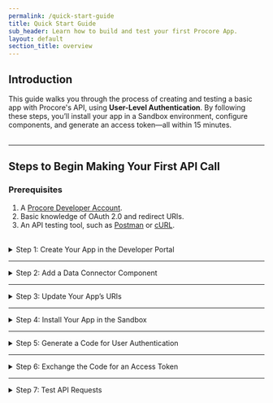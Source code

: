 ```yaml
---
permalink: /quick-start-guide
title: Quick Start Guide
sub_header: Learn how to build and test your first Procore App.
layout: default
section_title: overview
---
```


## Introduction
This guide walks you through the process of creating and testing a basic app with Procore's API, using **User-Level Authentication**. By following these steps, you’ll install your app in a Sandbox environment, configure components, and generate an access token—all within 15 minutes.
<br><br>

***
## Steps to Begin Making Your First API Call
### Prerequisites
1. A <a href="https://developers.procore.com/signup" target="_blank">Procore Developer Account</a>.
2. Basic knowledge of OAuth 2.0 and redirect URIs.
3. An API testing tool, such as <a href="https://www.postman.com/" target="_blank">Postman</a> or <a href="https://curl.se/" target="_blank">cURL</a>.
<br><br>

<details>
<summary class="collapseListTierOne">Step 1: Create Your App in the Developer Portal</summary>
<p>
  Before getting started, you will need to have created a Developer Account by signing up through the <a href="https://developers.procore.com/signup" target="_blank">Procore Developer Portal</a> and verify your information.
  <ol>
    <li>Log in to the <a href="https://developers.procore.com/developers" target="_blank">Procore Developer Portal</a>.</li>
    <li>Navigate to <b>My Apps</b> and click <b>Create New App</b>.</li>
    <li>Provide a meaningful app name (e.g., "QuickStart Test App").</li>
    <li>Click <b>Create App</b> to proceed.</li>
  </ol>
</p>
</details>

***
<details>
<summary class="collapseListTierOne">Step 2: Add a Data Connector Component</summary>
<p>
  A <b>Data Connector Component</b> enables your app to retrieve data from Procore’s API.
  <ol>
    <li>Click the down arrow to expand the <b>Data Connector Components</b> section.</li>
    <li>Select <b>Add Components</b>.</li>
    <li>On the right-hand side, select <b>User Level Authentication</b>.</li>
    <li>Click <b>Save Component</b> at the bottom-right of the side panel.</li>
    <li>Click <b>Create Version</b> in the near the top right then follow the prompts.</li>
  </ol>
</p>
</details>

***
<details>
<summary class="collapseListTierOne">Step 3: Update Your App’s URIs</summary>
<p>
  To handle authentication, update your app’s redirect URIs. It's important to note that this specific redirect URI is meant for testing purposes only.
  <ol>
    <li>In your app, select <b>OAuth Credentials</b> on the left hand side.</li>
    <li>Under <b>Sandbox OAuth Credentials</b>, click into the <b>Redirect URI</b> field.</li>
    <li>In this field, paste the following text: <code>urn:ietf:wg:oauth:2.0:oob</code></li>
    <li>Click <b>Update</b> in the bottom right corner.</li>
  </ol>
</p>
</details>

***
<details>
<summary class="collapseListTierOne">Step 4: Install Your App in the Sandbox</summary>
<p>
  Every created app comes with a Developer Sandbox intended to be your primary testing environment. To access the Developer Sandbox, check your email inbox for a message prompting you to create a password. Additionally, you can find the URL to your Sandbox by navigating to the <b>Sandbox OAuth Credentials</b> section of your app.
  <br><br>
  Please note that only the App Creator will be automatically added to the Developer Sandbox. If you want to add internal and external testers to this environment, learn how to do so by visiting <a href="https://support.procore.com/products/online/user-guide/company-level/directory/tutorials/add-a-user-account-to-the-company-directory" target="_blank">Add a User Account to the Company Directory</a>.
  <ol>
    <li>Log into your Developer Sandbox and select the corresponding Company</li>
    <li>Select <b>Company Tools</b> at the top, then click on the <b>Admin</b> tool.</li>
    <li>On the right-hand side, click <b>App Management</b>.</li>
    <li>Click <b>Install App</b> and choose <b>Install Custom App.</b></li>
    <li>Paste the previously copied App Version Key.</li>
    <li>Click <b>Install.</b></li>
    <li>Click <b>Install</b> again to confirm the installation.</li>
  </ol>
</p>
</details>

***
<details>
<summary class="collapseListTierOne">Step 5: Generate a Code for User Authentication</summary>
<p>
  Now that your app is installed, we need to generate a code, which will be exchanged for an access token.
  <ol>
    <li>In the following URL, replace the <b>CLIENT_ID</b> variable with that of your Sandbox Credentials, which can be found in your app through the Developer Portal:</li> 
      <ul>
        <li><code>https://login-sandbox.procore.com/oauth/authorize?response_type=code&client_id=CLIENT_ID&redirect_uri=urn:ietf:wg:oauth:2.0:oob</code></li>
      </ul>
    <li>Open the edited URL in your web browser.</li>
      <ul>
        <li>This may prompt you to log in, if you are already not signed into Procore.</li>
        <li>Additionally, you may have to select <b>Approve</b> if the app is accessing your information for the first time.</li>
      </ul>
    <li>Once successfully done, copy the code value as it’s required for the next step.</li>
  </ol>
</p>
</details>

***
<details>
<summary class="collapseListTierOne">Step 6: Exchange the Code for an Access Token</summary>
<p>
  To retrieve an access token, you’ll exchange the code for a token using Postman (or any API client):
  <ol>
    <li>In Postman, create a POST request to: <code>https://login-sandbox.procore.com/oauth/token/</code>.</li>
    <li>Add the following to the <b>Body</b> as x-www-form-urlencoded:</li>
      <ul>
        <li><code>grant_type</code>: <code>authorization_code</code></li>
        <li><code>code</code>: Your authorization code (from Step 5).</li>
        <li><code>client_id</code>: Your app’s Client ID.</li>
        <li><code>client_secret</code>: Your app’s Client Secret.</li>
        <li><code>redirect_uri</code>: <code>urn:ietf:wg:oauth:2.0:oob</code>.</li>
      </ul>
    <li>Click <b>Send</b>.</li>
  </ol>
  <br>
  If successful, you’ll receive a response containing your access token similar to the example below:
  <pre>{
  "access_token": "dbaf9757982a9e738f05d249b7b5b4a266b3a139049317c4909f2f263572c781",
  "token_type": "bearer",
  "expires_in": 5400,
  "refresh_token": "76ba4c5c75c96f6087f58a4de10be6c00b29ea1ddc3b2022ee2016d1363e3a7c",
  "created_at": 1508271900
}</pre>
</p>
</details>

***
<details>
<summary class="collapseListTierOne">Step 7: Test API Requests</summary>
<p>
  Now that we have an access token, we can begin using the Procore APIs to it's full capabilities by calling on data that is in Procore, such as <a href="https://developers.procore.com/reference/rest/companies?version=latest#list-companies" target="_blank">List Available Companies</a> and <a href="https://developers.procore.com/reference/rest/projects?version=latest#list-projects" target="_blank">List Projects</a>.
  <br><br>
  Additionally, you can use the access token to create new data in Procore, or update existing data by using the corresponding <a href="https://developers.procore.com/reference/rest/docs/rest-api-overview" target="_blank">Procore REST APIs</a>.
  <br><br>
  <b>1. To generate a list of available companies based on your access token in Postman:</b>
  <ol>
    <li>In Postman, create a POST request to: <code>https://sandbox.procore.com/rest/v1.0/companies</code>.</li>
    <li>Add the following header: <code>Authorization</code>: <code>Bearer ACCESS_TOKEN</code>.</li>
    <li>Once successfully done, copy the ID of the company where your app is installed as it’s required for the next step.</li>
  </ol>

  <b>2. To generate a list of projects from a specific company based on your access token in Postman:</b>
  <ol>
    <li>In Postman, create a POST request to: <code>https://sandbox.procore.com/rest/v1.0/companies</code>.</li>
    <li>Add the following headers:</li>
      <ul>
        <li><code>Authorization</code>: <code>Bearer ACCESS_TOKEN</code>.</li>
        <li><code>Procore-Company-Id</code>: The ID of the company (from Step 7.1).</li>
      </ul>
  </ol>
</p>
</details>

<!-- <details>
<summary class="collapseListTierOne">Step 1: Create Your App in the Developer Portal</summary>
<p>
  <b>Prerequisite:</b> Active Developer Account.
  <br><br>
  Before getting started, you will need to have created a Developer Account by signing up through the <a href="https://developers.procore.com/signup" target="_blank">Procore Developer Portal</a> and verify your information.
  <br><br>
  Once you have an account, you will be able to create an app by selecting <b>Create a New App</b> in 'My Apps' and providing a name for the app.
</p>
</details>

***
<details>
<summary class="collapseListTierOne">Step 2: Add a Data Connector Component</summary>
<p>
  <b>Prerequisite:</b> Active Developer Account and an App.
  <br><br>
  <b>Required Role:</b> App Owner or Admin.
  <br><br>
  Once you have a Developer Account and an app created, you will be able to select an available app type to build by expanding the <b>Data Connector Components</b> section.
  <br><br>
  <b>To Add The User-Level Authentication Component:</b>
  <ol>
    <li>Select the down arrow to expand 'Data Connector Components'.</li>
    <li>Click <b>Add Components</b> in the middle of the 'Data Connector Components'.</li>
    <li>In the side panel, select 'User-Level Authentication'.</li>
    <li>Click <b>Save Component</b> in the bottom right corner of the side panel.</li>
    <li>Click <b>Create Version</b> in the near the top right then follow the prompts.</li>
  </ol>
</p>
</details>

***
<details>
<summary class="collapseListTierOne">Step 3: Update Your App’s URIs</summary>
<p>
  <b>Prerequisite:</b> Active Developer Account and an App.
  <br><br>
  <b>Required Role:</b> App Owner or Admin.
  <br><br>
  Now that we have an app and a component added, you will need to change the <b>Redirect URI</b> of the app to help simplify the process of creating an access token. 
  <br><br>
  It's important to note that this specific redirect URI we will use in step is meant for testing purposes.
  <br><br>
  <b>Update the Redirect URI:</b>
  <ol>
    <li>Select <b>OAuth Credentials</b> on the left hand side.</li>
    <li>Under <b>Sandbox OAuth Credentials</b>, click into the <b>Redirect URI</b> field.</li>
    <li>In this field, paste the following text: <code>urn:ietf:wg:oauth:2.0:oob</code>.</li>
    <li>Click <b>Update</b> in the bottom right corner.</li>
  </ol>
</p>
</details>

***
<details>
<summary class="collapseListTierOne">4. Access the Procore Developer Sandbox</summary>
<p>
  <b>Prerequisite:</b> Active Developer Account and an App.
  <br><br>
  After creating an app, a Developer Sandbox will automatically be established as a testing environment. Check your email inbox for a message prompting you to create a password and access the Sandbox.
  <br><br>
  You can also find the Sandbox URL by navigating to the <b>Sandbox OAuth Credentials</b> section of your app.
  <br><br>
  Please note that only the App Creator will be automatically added to the Developer Sandbox. If you want to add internal and external testers to this environment, learn how to do so by visiting <a href="https://support.procore.com/products/online/user-guide/company-level/directory/tutorials/add-a-user-account-to-the-company-directory" target="_blank">Add a User Account to the Company Directory</a>.
</p>
</details>

***
<details>
<summary class="collapseListTierOne">5. Install Your Custom App</summary>
<p>
  <b>Prerequisite:</b> Active Developer Account, and an App with the 'User-Level Authentication' added.
  <br><br>
  After selecting the data connector component and saving a version, click on the copy icon under <b>Sandbox App Version Key</b> to copy the text. With the app version key copied to your clipboard, proceed to the Developer Sandbox Account where you wish to install your app.
  <br><br>
  To install your custom app, see <a href="https://support.procore.com/products/online/user-guide/company-level/admin/tutorials/install-a-custom-app" target="_blank">Install Custom App</a> or refer to the direct steps below.
  <br><br>
  <b>While in the Developer Sandbox Account:</b>
  <ol>
    <li>Navigate to the Company level Admin tool.</li>
    <li>Under 'Company Settings', click <b>App Management.</b></li>
    <li>Click <b>Install App</b> and choose <b>Install Custom App.</b></li>
    <li>Paste the previously copied App Version Key.</li>
    <li>Click <b>Install.</b></li>
    <li>Click <b>Install</b> again to confirm the installation.</li>
  </ol>
</p>
</details>

***
<details>
<summary class="collapseListTierOne">6. Create an Access Token</summary>
<p>
  <b>Prerequisite:</b> An app with 'User-Level Authentication' added and the app is installed in your Developer Sandbox.
  <br><br>

  To generate an access token using User-Level Authentication, you will need to first generate a 'code' from Procore, then exchange that code for an access token. Follow the steps below to generate a code and then create an access token.
  <br><br>

  <b>1. To generate a code with your web browser:</b>
  <ol>
    <li>In the following URL, replace the <b>client_id</b> variable with that of your Sandbox Credentials, which can be found in your app through the Developer Portal: <code>https://login-sandbox.procore.com/oauth/authorize?response_type=code&client_id=enterClientIdHere&redirect_uri=urn:ietf:wg:oauth:2.0:oob</code></li>
    <li>Open the link you just created in your web browser. This may prompt you to log in, if you are already not signed into Procore. Additionally, you may have to select <b>Approve</b> if the app is accessing your information for the first time.</li>
    <li>Once successfully done, copy the code that is provided.</li>
  </ol>

  <b>2. With the code, create an access token in an application like Postman:</b>
  <ol>
    <li>Open Postman and create a new collection by clicking <b>New</b> at the top left.</li>
    <li>Name the collection 'Procore API Getting Started' or similar.</li>
    <li>Add a request to the collection, naming it 'Create Procore Access Token'.</li>
    <li>Enter the URL as <code>https://login-sandbox.procore.com/oauth/token/</code>.</li>
    <li>Change the request method to <b>POST</b>.</li>
    <li>Refer to the Procore API documentation for the required key/value pairs; see <a href="https://developers.procore.com/reference/rest/authentication?version=latest#get-or-refresh-an-access-token" target="_blank">Get Access Token</a>.</li>
    <li>In the 'Body' tab of the Postman request, select <b>x-www-form-urlencoded</b>.</li>
    <li>Add four entries for <b>client_id</b>, <b>client_secret</b>, <b>code</b>, and <b>grant_type</b> in the <b>Key</b> section.</li>
    <li>Within the Procore Developer Portal, copy your Client ID and Client Secret from the <b>Sandbox OAuth Credentials</b> section in your app and paste them into the corresponding <b>Value</b> fields in Postman.</li>
    <li>Set the <b>grant_type</b> value field to following: <code>authorization_code</code>.</li>
    <li>Paste the previously copied <b>code</b> into the corresponding value field.</li>
    <li>Select <b>Save</b> near the top right corner, then select <b>Send</b>.</li>
  </ol>

  If the request returns a 200 response code, you'll receive a working access token in the response body.
</p>
</details>

***
<details>
<summary class="collapseListTierOne">7. Use the Procore APIs</summary>
<p>
  <b>Prerequisite:</b> An app that is installed in your Developer Sandbox using 'User-Level Authentication', and a valid access token.
  <br><br>
  Now that we have an access token, we can begin using the Procore APIs to it's full capabilities by calling on data that is in Procore, such as <a href="https://developers.procore.com/reference/rest/companies?version=latest#list-companies" target="_blank">List Available Companies</a> and <a href="https://developers.procore.com/reference/rest/projects?version=latest#list-projects" target="_blank">List Projects</a>.
  <br><br>
  Additionally, you can use the access token to create new data in Procore, or update existing data by using the corresponding <a href="https://developers.procore.com/reference/rest/docs/rest-api-overview" target="_blank">Procore REST APIs</a>.
  <br><br>
  <b>1. To generate a list of available companies based on your access token in Postman:</b>
  <ol>
    <li>Add a new request to Postman, naming it 'List Available Companies'.</li>
    <li>Ensure the request method is set to <b>GET</b>.</li>
    <li>Enter the URL as <code>https://sandbox.procore.com/rest/v1.0/companies</code>.</li>
    <li>In the 'Header' tab of the Postman request, add <code>Authorization</code> to the <b>Key</b> field, followed by <code>Bearer yourAccessToken</code> in the value field.</li>
    <li>Replace <code>yourAccessToken</code> with the access token you previously generated.</li>
    <li>Select <b>Save</b> near the top right corner, then select <b>Send</b>.</li>
  </ol>

  <b>2. To generate a list of projects from a specific company based on your access token in Postman:</b>
  <ol>
    <li>Add a new request to Postman, naming it 'List Projects in a Company'.</li>
    <li>Ensure the request method is set to <b>GET</b>.</li>
    <li>Enter the URL as <code>https://sandbox.procore.com/rest/v1.1/projects?company_id=</code>.</li>
    <li>In the <b>Query Params</b> section, enter the <code>company_id</code> that was returned in the <b>List Available Companies</b> step.</li>
    <li>Navigate over to the 'Header' tab, add <code>Authorization</code> to the <b>Key</b> field, followed by <code>Bearer yourAccessToken</code> in the value field.</li>
    <li>Replace <code>yourAccessToken</code> with the access token you previously generated.</li>
    <li>In the 'Header' tab of the Postman request, add <code>Procore-Company-Id</code> to the <b>Key</b> field, followed by <code>company_id</code> in the value field, which was returned in the <b>List Available Companies</b> step.</li>
    <li>Select <b>Save</b> near the top right corner, then select <b>Send</b>.</li>
  </ol>
</p>
</details> -->


<!-- > HTTPS REQUIREMENT
>
> All Procore API resources are protected by the [Transport Layer Security (TLS) protocol](https://tools.ietf.org/html/rfc5246) for ensuring user interaction with Procore over the internet occurs securely without transmissions being vulnerable to outside entities.
TLS encrypts a channel between two endpoints (for example, between a web browser and web server) to provide privacy and reliability of data transmitted over the communications channel.
As a result, any call you make to a Procore API resource must use the `HTTPS` scheme in the URL.
See [Transport Layer Security Requirements]({{ site.url }}{{ site.baseurl }}{% link api_essentials/tls_reqs.md %}) for additional information. -->

<!-- ## cURL and Postman

Two popular web development test tools - cURL and Postman - can be used to explore the capabilities of the Procore API without having to fully build out your application.
In the following sections we use these tools to illustrate how you can make your first call to the Procore API.
If you are unfamiliar with these tools, here are some helpful resources to get you started.

- [cURL Home Page](https://curl.haxx.se/)
- [cURL GitHub Repository Readme](https://github.com/curl/curl/blob/master/README.md)
- [Postman Home Page](https://www.getpostman.com/)
- [Postman Documentation](https://www.getpostman.com/docs/v6/) -->

<!-- ### Procore OAuth 2.0 Postman Collection with cURL Examples

We've put together a helpful Postman collection of cURL examples for the Procore OAuth 2.0 Authentication endpoints that you can use while you build, test, and maintain your application.
Simply [visit this link](https://documenter.getpostman.com/view/3996804/SW7bzS65) to view the collection and begin exploring the Procore OAuth 2.0 authentication endpoints.
Each endpoint includes an explanation of its functionality along with a pre-formatted cURL example command that you can copy and paste as needed.

### Using cURL to Make Your First Procore API Call

In this section, the cURL command line tool is used to retrieve an OAuth 2.0 access token and make a simple call to the Procore API. -->

<!-- ### Getting Started
To get started with your first API calls, view the sections below.
<br><br> -->

<!-- ### 1. Obtain Authorization from the User

The first step to obtaining a token is to open your browser and make a call to the `/authorize` endpoint using a REST URL.
<br >(Note: If you are using the client credentials grant type, this Step 1 can be skipped and you can go straight to Step 2 below - Retrieve an Access Token.
See [Choosing an OAuth 2.0 Grant Type]({{ site.url }}{{ site.baseurl }}{% link oauth/oauth_choose_grant_type.md %}) for additional information.)

The syntax for this URL is shown here:

    https://login.procore.com/oauth/authorize?response_type=code&client_id=<CLIENT_ID>&redirect_uri=<REDIRECT_URI>

Let’s break this URL into its constituent components, so we can examine it in more detail:

- The first piece of the URL - `https://login.procore.com/oauth` - is known as the Base URL. We include the Base URL with every call we make to the Procore API.
- Next, we see the endpoint definition itself - `/authorize`.
- Following that, three distinct query parameters are defined - `response_type`, `client_id`, and `redirect_uri`.

A question mark symbol is used to separate the query parameters from the rest of the URL.
Let’s have a look at each of these parameters:

- `response_type` - set to a value of ‘code’, indicates that we want the Procore API `/authorize` endpoint to return an authorization code for us.
- `client_id` - should match what you retrieve from your application page on the Developer Portal.
- `redirect_uri` - should be set to ‘urn:ietf:wg:oauth:2.0:oob’. This allows you to obtain an authorization code without having to run a web server locally

If we build up this URL in the address bar of our browser and send it, the Procore API responds with a panel displaying the returned authorization code.

![auth code]({{ site.baseurl }}/assets/guides/auth-code.png)

It is important to note that the authorization code you obtain is only valid for ten minutes.
As such, you must use this code to retrieve an access token within the 10 minute expiration period.
Otherwise, you will need to call the /authorize endpoint again to obtain a valid authorization code.

### 2. Retrieve an Access Token

Now that we have an authorization code, we can use that to retrieve an access token.
We’ll use the Procore API /token endpoint for this step.
Our cURL command for retrieving an access token will pass the following parameters:

- `client_id` - should match what you retrieve from your application page on the Developer Portal.
- `client_secret` - should match what you retrieve from your application page on the Developer Portal.
- `code` - is the authorization code string you captured in the previous step using the /authorize endpoint.
(only needed when using the authorization code grant type)
- `grant_type` - is set to “authorization_code” or "client_credentials" as appropriate.
- `redirect_uri` - should be set to “urn:ietf:wg:oauth:2.0:oob” to be consistent with our example.

Below is an example cURL command for retrieving an access token using the authorization code grant type:

```
curl -F grant_type=authorization_code \
  -F client_id=db0d63cfa7ac3ceed7166081542216ec51e36941234e5e879105e36bd76dbf63 \
  -F client_secret=0b57e8d87e35370307ba5f98ad135bd155cabacea56d12344afe083e2eb04b54 \
  -F code=8957b84a67f6ae55ab79c9767836a0af30b7fb7e4c36b27412343728cce71ec7 \
  -F redirect_uri=urn:ietf:wg:oauth:2.0:oob \
  -X POST https://login.procore.com/oauth/token
```

Here is an example cURL command for retrieving an access token using the client credentials grant type:

```
curl -F grant_type=client_credentials \
  -F client_id=db0d63cfa7ac3ceed7166081542216ec51e36941234e5e879105e36bd76dbf63 \
  -F client_secret=0b57e8d87e35370307ba5f98ad135bd155cabacea56d12344afe083e2eb04b54 \
  -F redirect_uri=urn:ietf:wg:oauth:2.0:oob \
  -X POST https://login.procore.com/oauth/token
```

Examining this command we see that we use -F command flags to specify each of the required parameters as being form field data.
In addition, we use backslash characters to denote line breaks which makes the example more readable.
Finally, we use the -X POST flag to tell cURL that we are sending a POST call to the Procore API `/token` endpoint.
Running this command returns a JSON block similar to the following.
Let’s take a look at it’s contents.

```
{
  "access_token":"dbaf9757982a9e738f05d249b7b5b4a266b3a139049317c4909f2f263572c781",
  "token_type":"bearer",
  "expires_in":5400,
  "refresh_token":"76ba4c5c75c96f6087f58a4de10be6c00b29ea1ddc3b2022ee2016d1363e3a7c",
  "created_at":1508271900
}
```

### 3. Making a Call to the Procore API

Now that we have successfully retrieved an access token, we can use it to make our first call to the Procore API.
For this example, we’ll use the simple /me endpoint to show that we can successfully contact the Procore API server and return information about the currently logged in user.
Again, we’ll use cURL to demonstrate this.

First, we’ll build up our cURL command using the following syntax, specifying the authorization code as a header parameter:

    curl -H "Authorization: Bearer <access token>” -X GET https://api.procore.com/rest/v1.0/me

Where `<access token>` is the string value for the access token we retrieved in the previous step.

If we execute this cURL command with a valid access token, it returns a JSON block similar to the following:

```
{
  "id": 1234567,
  "login": "joe.builder@acme.com",
  "name": "Joe Builder"
}
```

You have successfully made your first call to the Procore API! -->
